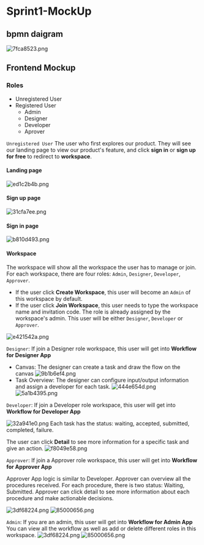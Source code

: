 # Sprint1-MockUp

## bpmn daigram
![7fca8523.png](MockupScreenPics/sprint-1.png)

## Frontend Mockup

### Roles
- Unregistered User
- Registered User
  - Admin
  - Designer
  - Developer
  - Aprover

`Unregistered User` The user who first explores our product. They will see our landing page to view our product's feature, and click **sign in** or **sign up for free** to redirect to **workspace**.

#### Landing page
![ed1c2b4b.png](MockupScreenPics/LandingPage.png)

#### Sign up page
![31cfa7ee.png](MockupScreenPics/SignUp.png)

#### Sign in page
![b810d493.png](MockupScreenPics/SignIn.png)

#### Workspace
The workspace will show all the workspace the user has to manage or join.
For each workspace, there are four roles: `Admin`, `Designer`, `Developer`, `Approver`.
- If the user click **Create Workspace**, this user will become an `Admin` of this workspace by default. 
- If the user click **Join Workspace**, this user needs to type the workspace name and invitation code. The role is already assigned by the workspace's admin. This user will be either `Designer`, `Developer` or `Approver`.

![e421542a.png](MockupScreenPics/WorkSpace.png)

`Designer`: If join a Designer role workspace, this user will get into **Workflow for Designer App**
- Canvas: The designer can create a task and draw the flow on the canvas
![9b1b6ef4.png](MockupScreenPics/DesignerCanvas.png)
- Task Overview: The designer can configure input/output information and assign a developer for each task.
![444e654d.png](MockupScreenPics/DesignerTaskOverview.png)
![5a1b4395.png](MockupScreenPics/DesignerTaskToggle.png)

`Developer`: If join a Developer role workspace, this user will get into **Workflow for Developer App**


![32a941e0.png](MockupScreenPics/DeveloperTaskOverview.png)
Each task has the status: waiting, accepted, submitted, completed, failure.

The user can click **Detail** to see more information for a specific task and give an action.
![f8049e58.png](MockupScreenPics/DeveloperTaskDetail.png)

`Approver`: If join a Approver role workspace, this user will get into **Workflow for Approver App**

Approver App logic is similar to Developer. Approver can overview all the procedures received. For each procedure, there is two status: Waiting, Submitted. Approver can click detail to see more information about each procedure and make actionable decisions.

![3df68224.png](MockupScreenPics/ApproverOverview.png)
![85000656.png](MockupScreenPics/ApproverDetail.png)

`Admin`: If you are an admin, this user will get into **Workflow for Admin App**
You can view all the workflow as well as add or delete different roles in this workspace.
![3df68224.png](MockupScreenPics/AdminOverview.png)
![85000656.png](MockupScreenPics/AddMember.png)




